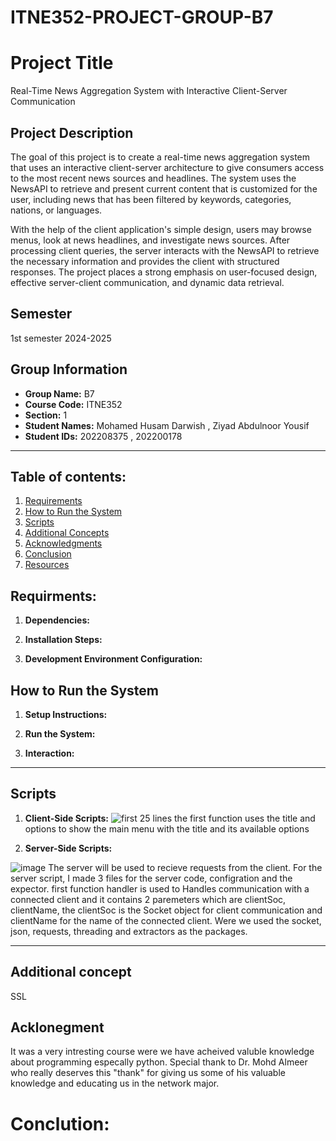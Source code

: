 # ITNE352-PROJECT-GROUP-B7

# Project Title
Real-Time News Aggregation System with Interactive Client-Server Communication

## Project Description
The goal of this project is to create a real-time news aggregation system that uses an interactive client-server architecture to give consumers access to the most recent news sources and headlines. The system uses the NewsAPI to retrieve and present current content that is customized for the user, including news that has been filtered by keywords, categories, nations, or languages.

With the help of the client application's simple design, users may browse menus, look at news headlines, and investigate news sources. After processing client queries, the server interacts with the NewsAPI to retrieve the necessary information and provides the client with structured responses. The project places a strong emphasis on user-focused design, effective server-client communication, and dynamic data retrieval.

## Semester
1st semester 2024-2025

## Group Information
- **Group Name:** B7
- **Course Code:** ITNE352
- **Section:** 1
- **Student Names:** Mohamed Husam Darwish , Ziyad Abdulnoor Yousif
- **Student IDs:** 202208375 ,  202200178 

---

## Table of contents:
1. [Requirements](#requirements)
2. [How to Run the System](#how-to-run-the-system)
3. [Scripts](#scripts)
4. [Additional Concepts](#additional-concepts)
5. [Acknowledgments](#acknowledgments)
6. [Conclusion](#conclusion)
7. [Resources](#resources-optional)

## Requirments: 
1. **Dependencies:**

2. **Installation Steps:**

3. **Development Environment Configuration:**
   
## How to Run the System

1. **Setup Instructions:**
   
2. **Run the System:**
   
3. **Interaction:**
---

## Scripts

1. **Client-Side Scripts:**
   ![first 25 lines](https://github.com/user-attachments/assets/25f16d38-bf50-4451-8702-f93d3f33ceb2)
   the first function uses the title and options to show the main menu with the title and its available options

   
 
3. **Server-Side Scripts:**
   
![image](https://github.com/user-attachments/assets/bf96074c-08aa-4d69-b17d-0260e623a95a)
The server will be used to recieve requests from the client. For the server script, I made 3 files for the server code, configration and the expector. first function handler is used to Handles communication with a connected client and it contains 2 paremeters which are clientSoc, clientName, the clientSoc is the Socket object for client communication and clientName for the name of the connected client. Were we used the socket, json, requests, threading and extractors as the packages. 


---

## Additional concept
SSL

## Acklonegment
It was a very intresting course were we have acheived valuble knowledge about programming especally python. Special thank to Dr. Mohd Almeer who really deserves this "thank" for giving us some of his valuable knowledge and educating us in the network major.    

# Conclution:


